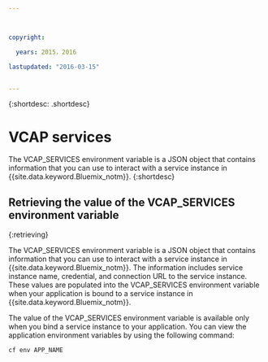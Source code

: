 ```yaml
---



copyright:

  years: 2015，2016

lastupdated: "2016-03-15"


---
```


{:shortdesc: .shortdesc}

# VCAP services


The VCAP_SERVICES environment variable is a JSON object that contains information that you can use to interact with a service instance in {{site.data.keyword.Bluemix_notm}}.
{:shortdesc}


## Retrieving the value of the VCAP_SERVICES environment variable
{:retrieving}

The VCAP_SERVICES environment variable is a JSON object that contains information that you can use to interact with a service instance in {{site.data.keyword.Bluemix_notm}}. The information includes service instance name, credential, and connection URL to the service instance. These values are populated into the VCAP_SERVICES environment variable when your application is bound to a service instance in {{site.data.keyword.Bluemix_notm}}.

The value of the VCAP_SERVICES environment variable is available only when you bind a service instance to your application. You can view the application environment variables by using the following command:
```
cf env APP_NAME
```
